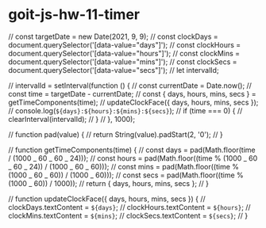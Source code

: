 # goit-js-hw-11-timer

// const targetDate = new Date(2021, 9, 9);
// const clockDays = document.querySelector('[data-value="days"]');
// const clockHours = document.querySelector('[data-value="hours"]');
// const clockMins = document.querySelector('[data-value="mins"]');
// const clockSecs = document.querySelector('[data-value="secs"]');
// let intervalId;

// intervalId = setInterval(function () {
// const currentDate = Date.now();
// const time = targetDate - currentDate;
// const { days, hours, mins, secs } = getTimeComponents(time);
// updateClockFace({ days, hours, mins, secs });
// console.log(`${days}:${hours}:${mins}:${secs}`);
// if (time === 0) {
// clearInterval(intervalId);
// }
// }, 1000);

// function pad(value) {
// return String(value).padStart(2, '0');
// }

// function getTimeComponents(time) {
// const days = pad(Math.floor(time / (1000 _ 60 _ 60 _ 24)));
// const hours = pad(Math.floor((time % (1000 _ 60 _ 60 _ 24)) / (1000 _ 60 _ 60)));
// const mins = pad(Math.floor((time % (1000 _ 60 _ 60)) / (1000 _ 60)));
// const secs = pad(Math.floor((time % (1000 _ 60)) / 1000));
// return { days, hours, mins, secs };
// }

// function updateClockFace({ days, hours, mins, secs }) {
// clockDays.textContent = `${days}`;
// clockHours.textContent = `${hours}`;
// clockMins.textContent = `${mins}`;
// clockSecs.textContent = `${secs}`;
// }
